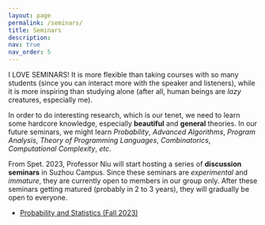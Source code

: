 ```yaml
---
layout: page
permalink: /seminars/
title: Seminars
description: 
nav: true
nav_order: 5
---
```


I LOVE SEMINARS! It is more flexible than taking courses with so many students (since you can interact more with the speaker and listeners), while it is more inspiring than studying alone (after all, human beings are *lazy* creatures, especially me).

In order to do interesting research, which is our tenet, we need to learn some hardcore knowledge, especially **beautiful** and **general** theories. In our future seminars, we might learn *Probability*, *Advanced Algorithms*, *Program Analysis*, *Theory of Programming Languages*, *Combinatorics*, *Computational Complexity*, *etc*.

From Spet. 2023, Professor Niu will start hosting a series of **discussion seminars** in Suzhou Campus. Since these seminars are *experimental* and *immature*, they are currently open to members in our group only. After these seminars getting matured (probably in 2 to 3 years), they will gradually be open to everyone.

- [Probability and Statistics (Fall 2023)](/seminars/2023Fall-Probability/)
